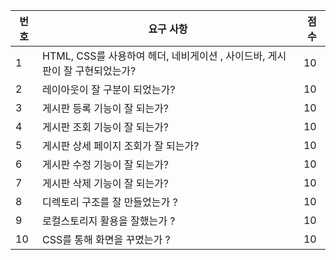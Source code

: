 
| 번호 | 요구 사항                                                                  | 점수 |
| ---- | -------------------------------------------------------------------------- | ---- |
| 1    | HTML, CSS를 사용하여 헤더, 네비게이션 , 사이드바, 게시판이 잘 구현되었는가? | 10   |
| 2    | 레이아웃이 잘 구분이 되었는가?                                             | 10   |
| 3    | 게시판 등록 기능이 잘 되는가?                                              | 10   |
| 4    | 게시판 조회 기능이 잘 되는가?                                              | 10   |
| 5    | 게시판 상세 페이지 조회가 잘 되는가?                                       | 10   |
| 6    | 게시판 수정 기능이 잘 되는가?                                              | 10   |
| 7    | 게시판 삭제 기능이 잘 되는가?                                              | 10   |
| 8    | 디렉토리 구조를 잘 만들었는가 ?                                            | 10   |
| 9    | 로컬스토리지 활용을 잘했는가 ?                                             | 10   |
| 10   | CSS를 통해 화면을 꾸몄는가 ?                                               | 10   |
